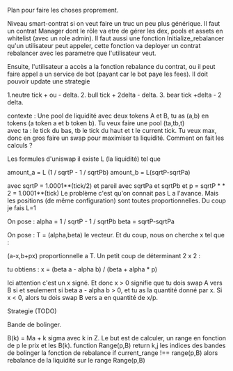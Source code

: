 Plan pour faire les choses proprement.

Niveau smart-contrat si on veut faire un truc un peu plus générique. Il faut un contrat Manager dont le rôle va etre de gérer les dex, pools et assets en whitelist (avec un role admin).
Il faut aussi une fonction Initialize_rebalancer qu'un utilisateur peut appeler, cette fonction va deployer un contrat rebalancer avec les parametre que l'utilisateur veut.

Ensuite, l'utilisateur a accès a la fonction rebalance du contrat, ou il peut faire appel a un service de bot (payant car le bot paye les fees). Il doit pouvoir update
une strategie 

1.neutre tick + ou -  delta. 
2. bull  tick + 2delta - delta. 
3. bear tick +delta  - 2 delta.


contexte : Une pool de liquidité avec deux tokens A et B, tu as (a,b) en tokens (a token a et b token b). Tu veux faire une pool (ta,tb,t)  
avec ta : le tick du bas, tb le tick du haut et t le current tick.
Tu veux max, donc en gros faire un swap pour maximiser ta liquidité. Comment on fait les calculs ?

Les formules d'uniswap il existe L (la liquidité) tel que 

amount_a = L (1 / sqrtP - 1 / sqrtPb)
amount_b = L(sqrtP-sqrtPa)

avec sqrtP = 1.0001**(tick/2) et pareil avec sqrtPa et sqrtPb
et p = sqrtP * * 2  = 1.0001**(tick)
Le problème c'est qu'on connait pas L a l'avance. Mais les positions  (de même configuration) sont toutes proportionnelles. Du coup je fais L=1

On pose :
alpha = 1 / sqrtP - 1 / sqrtPb
beta   =  sqrtP-sqrtPa

On pose : T = (alpha,beta) le vecteur. Et du coup, nous on cherche x tel que : 

(a-x,b+px) proportionnelle a T. Un petit coup de déterminant 2 x 2 :

tu obtiens : x = (beta  a - alpha  b) / (beta + alpha * p)

Ici attention c'est un x signé. Et donc x > 0 signifie que tu dois swap A vers B si et seulement si  beta a - alpha b > 0, et tu as la quantité donné par x.
Si x < 0, alors tu dois swap B vers a en quantité de x/p. 




Strategie (TODO) 

Bande de bolinger. 

B(k) = Ma + k sigma avec k in Z.
Le but est de calculer,  un range en fonction de p le prix et les B(k).
function Range(p,B) return k,j les indices des bandes de bolinger 
la fonction de rebalance if current_range !== range(p,B) alors rebalance de la liquidité sur le range Range(p,B) 


